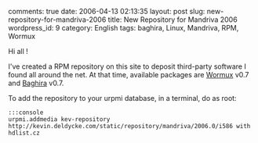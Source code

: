 comments: true
date: 2006-04-13 02:13:35
layout: post
slug: new-repository-for-mandriva-2006
title: New Repository for Mandriva 2006
wordpress_id: 9
category: English
tags: baghira, Linux, Mandriva, RPM, Wormux

Hi all !

I've created a RPM repository on this site to deposit third-party software I found all around the net. At that time, available packages are [Wormux](http://www.wormux.org) v0.7 and [Baghira](http://baghira.sourceforge.net) v0.7.

To add the repository to your urpmi database, in a terminal, do as root:

    :::console
    urpmi.addmedia kev-repository http://kevin.deldycke.com/static/repository/mandriva/2006.0/i586 with hdlist.cz

